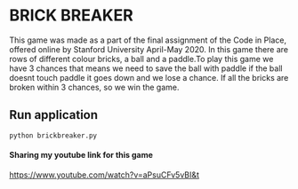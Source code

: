 # BRICK BREAKER

This game was made as a part of the final assignment of the Code in Place, offered online by Stanford University April-May 2020.
In this game there are rows of different colour bricks, a ball and a paddle.To play this game we have 3 chances that means we need to save the ball with paddle if the ball doesnt touch paddle 
it goes down and we lose a chance. If all the bricks are broken within 3 chances, so we win the game.

## Run application
```buildoutcfg
python brickbreaker.py
```

#### Sharing my youtube link for this game
https://www.youtube.com/watch?v=aPsuCFv5vBI&t
